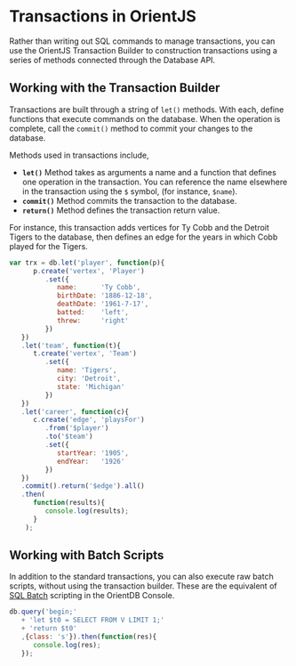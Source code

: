 
# Transactions in OrientJS

Rather than writing out SQL commands to manage transactions, you can use the OrientJS Transaction Builder to construction transactions using a series of methods connected through the Database API.


## Working with the Transaction Builder

Transactions are built through a string of `let()` methods.  With each, define functions that execute commands on the database.  When the operation is complete, call the `commit()` method to commit your changes to the database.

Methods used in transactions include,

- **`let()`** Method takes as arguments a name and a function that defines one operation in the transaction.  You can reference the name elsewhere in the transaction using the `$` symbol, (for instance, `$name`).
- **`commit()`** Method commits the transaction to the database.
- **`return()`** Method defines the transaction return value.

For instance, this transaction adds vertices for Ty Cobb and the Detroit Tigers to the database, then defines an edge for the years in which Cobb played for the Tigers.

```js
var trx = db.let('player', function(p){
      p.create('vertex', 'Player')
         .set({
            name:      'Ty Cobb',
            birthDate: '1886-12-18',
            deathDate: '1961-7-17',
            batted:    'left',
            threw:     'right'
         })
   })
   .let('team', function(t){
      t.create('vertex', 'Team')
         .set({
            name: 'Tigers',
            city: 'Detroit',
            state: 'Michigan'
         })
   })
   .let('career', function(c){
      c.create('edge', 'playsFor')
         .from('$player')
         .to('$team')
         .set({
            startYear: '1905',
            endYear:   '1926'
         })
   })
   .commit().return('$edge').all()
   .then(
      function(results){
         console.log(results);
      }
    );
```

## Working with Batch Scripts

In addition to the standard transactions, you can also execute raw batch scripts, without using the transaction builder.  These are the equivalent of [SQL Batch](../sql/SQL-batch.md) scripting in the OrientDB Console.

```js
db.query('begin;'
   + 'let $t0 = SELECT FROM V LIMIT 1;'
   + 'return $t0'
   ,{class: 's'}).then(function(res){
      console.log(res);
   });

```

